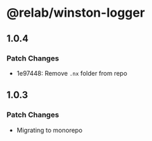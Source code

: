 # @relab/winston-logger

## 1.0.4

### Patch Changes

-   1e97448: Remove `.nx` folder from repo

## 1.0.3

### Patch Changes

-   Migrating to monorepo
